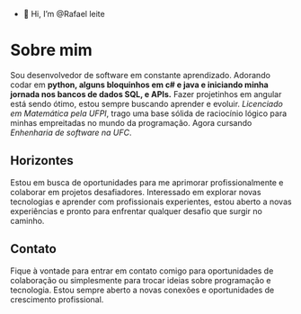 - 👋 Hi, I’m @Rafael leite

# Sobre mim

Sou desenvolvedor de software em constante aprendizado. Adorando codar em **python, alguns bloquinhos em c# e java e iniciando minha jornada nos bancos de dados SQL, e APIs.** Fazer projetinhos em angular está sendo ótimo, estou sempre buscando aprender e evoluir. *Licenciado em Matemática pela UFPI*, trago uma base sólida de raciocínio lógico para minhas empreitadas no mundo da programação. Agora cursando *Enhenharia de software na UFC*.

## Horizontes
Estou em busca de oportunidades para me aprimorar profissionalmente e colaborar em projetos desafiadores. Interessado em explorar novas tecnologias e aprender com profissionais experientes, estou aberto a novas experiências e pronto para enfrentar qualquer desafio que surgir no caminho.

## Contato
 Fique à vontade para entrar em contato comigo para oportunidades de colaboração ou simplesmente para trocar ideias sobre programação e tecnologia. Estou sempre aberto a novas conexões e oportunidades de crescimento profissional.


<!---
Rafaelleit3/Rafaelleit3 is a ✨ special ✨ repository because its `README.md` (this file) appears on your GitHub profile.
You can click the Preview link to take a look at your changes.
--->

